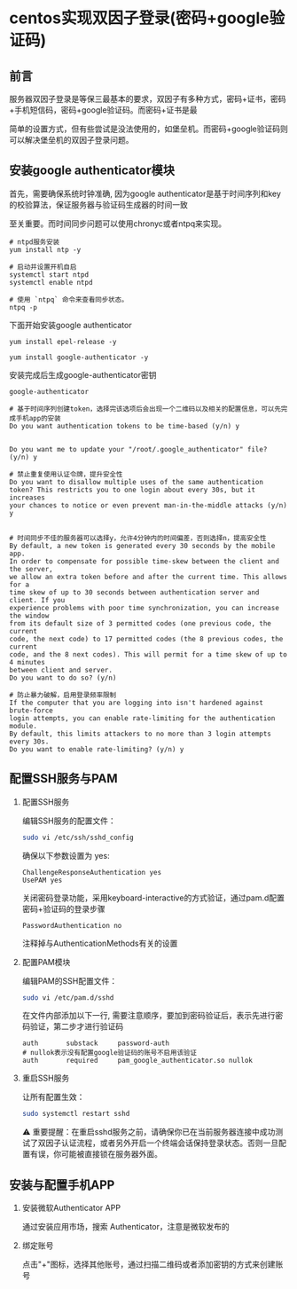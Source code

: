# centos实现双因子登录(密码+google验证码)

## 前言

服务器双因子登录是等保三最基本的要求，双因子有多种方式，密码+证书，密码+手机短信码，密码+google验证码。而密码+证书是最

简单的设置方式，但有些尝试是没法使用的，如堡垒机。而密码+google验证码则可以解决堡垒机的双因子登录问题。

## 安装google authenticator模块

首先，需要确保系统时钟准确, 因为google authenticator是基于时间序列和key的校验算法，保证服务器与验证码生成器的时间一致

至关重要。而时间同步问题可以使用chronyc或者ntpq来实现。

```shell
# ntpd服务安装
yum install ntp -y

# 启动并设置开机自启
systemctl start ntpd
systemctl enable ntpd

# 使用 `ntpq` 命令来查看同步状态。
ntpq -p
```

下面开始安装google authenticator

```shell
yum install epel-release -y

yum install google-authenticator -y
```

安装完成后生成google-authenticator密钥

```shell
google-authenticator

# 基于时间序列创建token，选择完该选项后会出现一个二维码以及相关的配置信息，可以先完成手机app的安装
Do you want authentication tokens to be time-based (y/n) y


Do you want me to update your "/root/.google_authenticator" file? (y/n) y

# 禁止重复使用认证令牌，提升安全性
Do you want to disallow multiple uses of the same authentication
token? This restricts you to one login about every 30s, but it increases
your chances to notice or even prevent man-in-the-middle attacks (y/n) y


# 时间同步不佳的服务器可以选择y，允许4分钟内的时间偏差，否则选择n，提高安全性
By default, a new token is generated every 30 seconds by the mobile app.
In order to compensate for possible time-skew between the client and the server,
we allow an extra token before and after the current time. This allows for a
time skew of up to 30 seconds between authentication server and client. If you
experience problems with poor time synchronization, you can increase the window
from its default size of 3 permitted codes (one previous code, the current
code, the next code) to 17 permitted codes (the 8 previous codes, the current
code, and the 8 next codes). This will permit for a time skew of up to 4 minutes
between client and server.
Do you want to do so? (y/n)

# 防止暴力破解，启用登录频率限制
If the computer that you are logging into isn't hardened against brute-force
login attempts, you can enable rate-limiting for the authentication module.
By default, this limits attackers to no more than 3 login attempts every 30s.
Do you want to enable rate-limiting? (y/n) y
```

## 配置SSH服务与PAM

1. 配置SSH服务

   编辑SSH服务的配置文件：

    ```bash
    sudo vi /etc/ssh/sshd_config
    ```
   确保以下参数设置为 yes:


    ```text
    ChallengeResponseAuthentication yes
    UsePAM yes
    ```
    关闭密码登录功能，采用keyboard-interactive的方式验证，通过pam.d配置密码+验证码的登录步骤

    ```text
    PasswordAuthentication no
    ```
    注释掉与AuthenticationMethods有关的设置

2. 配置PAM模块

    编辑PAM的SSH配置文件：

    ```bash
    sudo vi /etc/pam.d/sshd
    ```
    在文件内部添加以下一行, 需要注意顺序，要加到密码验证后，表示先进行密码验证，第二步才进行验证码

    ```text
    auth       substack     password-auth
    # nullok表示没有配置google验证码的账号不启用该验证
    auth       required     pam_google_authenticator.so nullok  
    ```

3. 重启SSH服务

    让所有配置生效：

    ```bash
    sudo systemctl restart sshd
    ```
    ⚠️ 重要提醒：在重启sshd服务之前，请确保你已在当前服务器连接中成功测试了双因子认证流程，或者另外开启一个终端会话保持登录状态。否则一旦配置有误，你可能被直接锁在服务器外面。


## 安装与配置手机APP

1. 安装微软Authenticator APP
  
    通过安装应用市场，搜索 Authenticator，注意是微软发布的

2. 绑定账号

    点击"+"图标，选择其他账号，通过扫描二维码或者添加密钥的方式来创建账号